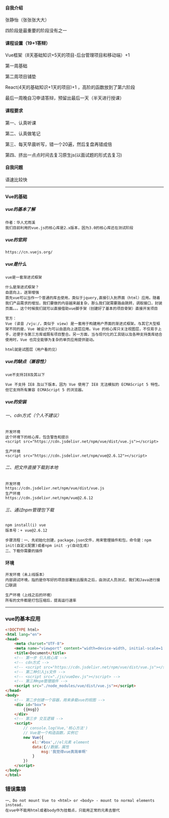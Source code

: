 #### 自我介绍

张静怡（张张张大大）

四阶段是最重要的阶段没有之一

#### 课程设置（19+1答辩）

Vue框架（8天基础知识+5天的项目-后台管理项目和移动端）+1 

第一周基础

第二周项目铺垫

React(4天的基础知识+1天的项目)+1 ，高阶的函数放到了第六阶段

最后一周晚自习申请答辩，预留出最后一天（半天进行授课）

#### 课程要求

第一、认真听课

第二、认真做笔记

第三、每天早晨听写，错一个20遍，然后复盘再错成倍

第四、挤出一点点时间去复习原生js(以面试题的形式去复习)

#### 自我问题

语速比较快

---

#### Vue的基础

##### vue的基本了解

```
作者：华人尤雨溪
我们目前利用的vue.js的核心库是2.x版本，因为3.0的核心库还在测试阶段
```

##### vue的官网

```
https://cn.vuejs.org/
```

##### vue是什么

```
vue是一套渐进式框架

什么是渐进式框架？
自底向上，逐渐增强 
首先vue可以当作一个普通的库去使用，类似于jquery,直接引入到界面（html）应用。随着我们产品需求的增加，我们要做的内容越来越复杂，那么我们就需要路由跳转，调取接口，封装页面。。。这个时候我们就可以直接借助vue脚手架（创建好了基本的项目骨架）直接开发项目

官方：
Vue (读音 /vjuː/，类似于 view) 是一套用于构建用户界面的渐进式框架。与其它大型框架不同的是，Vue 被设计为可以自底向上逐层应用。Vue 的核心库只关注视图层，不仅易于上手，还便于与第三方库或既有项目整合。另一方面，当与现代化的工具链以及各种支持类库结合使用时，Vue 也完全能够为复杂的单页应用提供驱动。

html就是试图层（用户看的见）
```

##### vue的缺点（兼容性）

```
vue不支持IE8及其以下

Vue 不支持 IE8 及以下版本，因为 Vue 使用了 IE8 无法模拟的 ECMAScript 5 特性。但它支持所有兼容 ECMAScript 5 的浏览器。
```

##### vue的安装

###### 一、cdn方式（个人不建议）

```
开发环境
这个环境下的核心库，包含警告和提示
<script src="https://cdn.jsdelivr.net/npm/vue/dist/vue.js"></script>

生产环境
<script src="https://cdn.jsdelivr.net/npm/vue@2.6.12"></script>

```

###### 二、把文件直接下载到本地

```
开发环境
https://cdn.jsdelivr.net/npm/vue/dist/vue.js
生产环境
https://cdn.jsdelivr.net/npm/vue@2.6.12
```

###### 三、通过npm管理包下载

```
npm install(i) vue
版本号：+ vue@2.6.12

步骤流程：一、先初始化创建，package.json文件，用来管理插件和包，命令是：npm init(自定义配置)或者npm init -y(自动生成)
二、下载你需要的插件
```

#### 环境

```
开发环境（未上线版本）
内部调试环境，指的是你写好的项目部署到云服务之后，由测试人员测试，我们和Java进行接口联调

生产环境（上线之后的环境）
所有的文件都是打包压缩后，提高运行速率
```

---

### vue的基本应用

```html
<!DOCTYPE html>
<html lang="en">
<head>
    <meta charset="UTF-8">
    <meta name="viewport" content="width=device-width, initial-scale=1.0">
    <title>Document</title>
    <!-- 第一步 引入核心库 -->
    <!-- cdn方式 -->
    <!-- <script src="https://cdn.jsdelivr.net/npm/vue/dist/vue.js"></script> -->
    <!-- 第二种引入js文件 -->
    <!-- <script src="./js/vueDev.js"></script> -->
    <!-- 第三种npm管理插件 -->
    <script src="./node_modules/vue/dist/vue.js"></script>
</head>
<body>
    <!-- 第二步创建一个容器，用来承载vue的视图 -->
    <div id="box">
        {{msg}}
    </div>
    <!-- 第三步 交互逻辑 -->
    <script>
        // console.log(Vue,'核心方法')
        // Vue是一个构造函数，实例它
        new Vue({
            el:'#box',//el元素 element 
            data:{//数据，属性
                msg:'我觉得vue真简单啊'
            }
        })
    </script>
</body>
</html>
```





### 错误集锦

```
一、Do not mount Vue to <html> or <body> - mount to normal elements instead.
在vue中不能用html或者body作为挂载点，只能用正常的元素去替代
```







